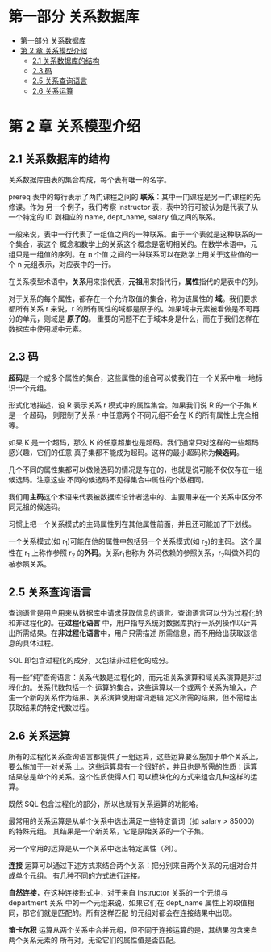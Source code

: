 # 第一部分 关系数据库

<!-- TOC -->

- [第一部分 关系数据库](#第一部分-关系数据库)
- [第 2 章 关系模型介绍](#第-2-章-关系模型介绍)
  - [2.1 关系数据库的结构](#21-关系数据库的结构)
  - [2.3 码](#23-码)
  - [2.5 关系查询语言](#25-关系查询语言)
  - [2.6 关系运算](#26-关系运算)

<!-- /TOC -->

# 第 2 章 关系模型介绍

## 2.1 关系数据库的结构

关系数据库由表的集合构成，每个表有唯一的名字。

prereq 表中的每行表示了两门课程之间的 **联系**：其中一门课程是另一门课程的先修课。作为
另一个例子，我们考察 instructor 表，表中的行可被认为是代表了从一个特定的 ID 到相应的
name, dept_name, salary 值之间的联系。   


一般来说，表中一行代表了一组值之间的一种联系。由于一个表就是这种联系的一个集合，表这个
概念和数学上的关系这个概念是密切相关的。在数学术语中，元组只是一组值的序列。在 n 个值
之间的一种联系可以在数学上用关于这些值的一个 n 元组表示，对应表中的一行。    

在关系模型术语中，**关系**用来指代表，**元祖**用来指代行，**属性**指代的是表中的列。     

对于关系的每个属性，都存在一个允许取值的集合，称为该属性的 **域**。我们要求都所有关系
r 来说，r 的所有属性的域都是原子的。如果域中元素被看做是不可再分的单元，则域是 **原子的**。
重要的问题不在于域本身是什么，而在于我们怎样在数据库中使用域中元素。   

## 2.3 码

**超码**是一个或多个属性的集合，这些属性的组合可以使我们在一个关系中唯一地标识一个元组。    

形式化地描述，设 R 表示关系 r 模式中的属性集合。如果我们说 R 的一个子集 K 是一个超码，
则限制了关系 r 中任意两个不同元组不会在 K 的所有属性上完全相等。    

如果 K 是一个超码，那么 K 的任意超集也是超码。我们通常只对这样的一些超码感兴趣，它们的任意
真子集都不能成为超码。这样的最小超码称为**候选码**。     

几个不同的属性集都可以做候选码的情况是存在的，也就是说可能不仅仅存在一组候选码。注意这些
不同的候选码不见得集合中属性的个数相同。     

我们用**主码**这个术语来代表被数据库设计者选中的、主要用来在一个关系中区分不同元祖的候选码。     

习惯上把一个关系模式的主码属性列在其他属性前面，并且还可能加了下划线。     

一个关系模式(如 r<sub>1</sub>)可能在他的属性中包括另一个关系模式(如 r<sub>2</sub>)的主码。
这个属性在 r<sub>1</sub> 上称作参照 r<sub>2</sub> 的**外码**。关系r<sub>1</sub>也称为
外码依赖的参照关系，r<sub>2</sub>叫做外码的被参照关系。     

## 2.5 关系查询语言

查询语言是用户用来从数据库中请求获取信息的语言。查询语言可以分为过程化的和非过程化的。在**过程化语言**
中，用户指导系统对数据库执行一系列操作以计算出所需结果。在**非过程化语言**中，用户只需描述
所需信息，而不用给出获取该信息的具体过程。      

SQL 即包含过程化的成分，又包括非过程化的成分。    

有一些“纯”查询语言：关系代数是过程化的，而元祖关系演算和域关系演算是非过程化的。关系代数包括一个
运算的集合，这些运算以一个或两个关系为输入，产生一个新的关系作为结果、关系演算使用谓词逻辑
定义所需的结果，但不需给出获取结果的特定代数过程。     

## 2.6 关系运算

所有的过程化关系查询语言都提供了一组运算，这些运算要么施加于单个关系上，要么施加于一对关系
上。这些运算具有一个很好的，并且也是所需的性质：运算结果总是单个的关系。这个性质使得人们
可以模块化的方式来组合几种这样的运算。          

既然 SQL 包含过程化的部分，所以也就有关系运算的功能咯。   

最常用的关系运算是从单个关系中选出满足一些特定谓词（如 salary &gt; 85000）的特殊元组。
其结果是一个新关系，它是原始关系的一个子集。   

另一个常用的运算是从一个关系中选出特定属性（列）。    

**连接** 运算可以通过下述方式来结合两个关系：把分别来自两个关系的元组对合并成单个元组。
有几种不同的方式进行连接。   

**自然连接**，在这种连接形式中，对于来自 instructor 关系的一个元组与 department 关系
中的一个元组来说，如果它们在 dept_name 属性上的取值相同，那它们就是匹配的。所有这样匹配
的元组对都会在连接结果中出现。    

**笛卡尔积** 运算从两个关系中合并元组，但不同于连接运算的是，其结果包含来自两个关系元素的
所有对，无论它们的属性值是否匹配。   

